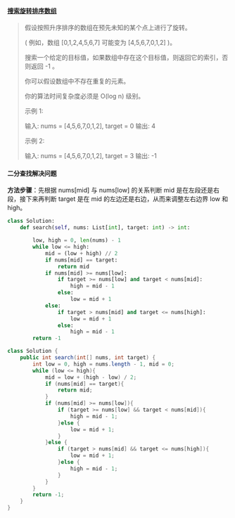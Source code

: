 #### [ 搜索旋转排序数组](https://leetcode-cn.com/problems/search-in-rotated-sorted-array/)

> 假设按照升序排序的数组在预先未知的某个点上进行了旋转。
>
> ( 例如，数组 [0,1,2,4,5,6,7] 可能变为 [4,5,6,7,0,1,2] )。
>
> 搜索一个给定的目标值，如果数组中存在这个目标值，则返回它的索引，否则返回 -1 。
>
> 你可以假设数组中不存在重复的元素。
>
> 你的算法时间复杂度必须是 O(log n) 级别。
>
> 示例 1:
>
> 输入: nums = [4,5,6,7,0,1,2], target = 0
> 输出: 4
>
> 示例 2:
>
> 输入: nums = [4,5,6,7,0,1,2], target = 3
> 输出: -1

#### 二分查找解决问题

**方法步骤**：先根据 nums[mid] 与 nums[low] 的关系判断 mid 是在左段还是右段，接下来再判断 target 是在 mid 的左边还是右边，从而来调整左右边界 low 和 high。

```python
class Solution:
    def search(self, nums: List[int], target: int) -> int:

        low, high = 0, len(nums) - 1
        while low <= high:
            mid = (low + high) // 2
            if nums[mid] == target:
                return mid
            if nums[mid] >= nums[low]:
                if target >= nums[low] and target < nums[mid]:
                    high = mid - 1
                else:
                    low = mid + 1
            else:
                if target > nums[mid] and target <= nums[high]:
                    low = mid + 1
                else:
                    high = mid - 1
        return -1
```

```java
class Solution {
    public int search(int[] nums, int target) {
        int low = 0, high = nums.length - 1, mid = 0;
        while (low <= high){
            mid = low + (high - low) / 2;
            if (nums[mid] == target){
                return mid;
            }
            if (nums[mid] >= nums[low]){
                if (target >= nums[low] && target < nums[mid]){
                    high = mid - 1;
                }else {
                    low = mid + 1;
                }
            }else {
                if (target > nums[mid] && target <= nums[high]){
                    low = mid + 1;
                }else {
                    high = mid - 1;
                }
            }
        }
        return -1;
    }
}
```

